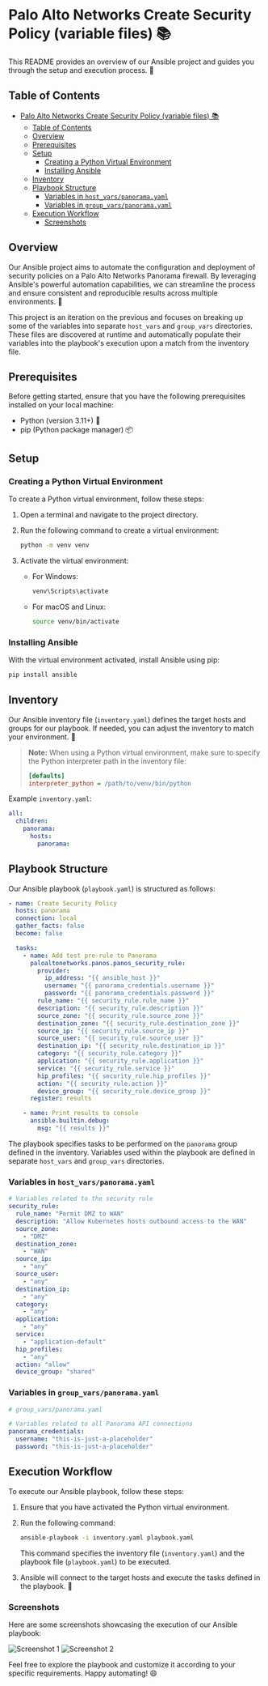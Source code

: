 # Palo Alto Networks Create Security Policy (variable files) 📚

This README provides an overview of our Ansible project and guides you through the setup and execution process. 🚀

## Table of Contents

- [Palo Alto Networks Create Security Policy (variable files) 📚](#palo-alto-networks-create-security-policy-variable-files-)
  - [Table of Contents](#table-of-contents)
  - [Overview](#overview)
  - [Prerequisites](#prerequisites)
  - [Setup](#setup)
    - [Creating a Python Virtual Environment](#creating-a-python-virtual-environment)
    - [Installing Ansible](#installing-ansible)
  - [Inventory](#inventory)
  - [Playbook Structure](#playbook-structure)
    - [Variables in `host_vars/panorama.yaml`](#variables-in-host_varspanoramayaml)
    - [Variables in `group_vars/panorama.yaml`](#variables-in-group_varspanoramayaml)
  - [Execution Workflow](#execution-workflow)
    - [Screenshots](#screenshots)

## Overview

Our Ansible project aims to automate the configuration and deployment of security policies on a Palo Alto Networks Panorama firewall. By leveraging Ansible's powerful automation capabilities, we can streamline the process and ensure consistent and reproducible results across multiple environments. 🎯

This project is an iteration on the previous and focuses on breaking up some of the variables into separate `host_vars` and `group_vars` directories. These files are discovered at runtime and automatically populate their variables into the playbook's execution upon a match from the inventory file.

## Prerequisites

Before getting started, ensure that you have the following prerequisites installed on your local machine:

- Python (version 3.11+) 🐍
- pip (Python package manager) 📦

## Setup

### Creating a Python Virtual Environment

To create a Python virtual environment, follow these steps:

1. Open a terminal and navigate to the project directory.
2. Run the following command to create a virtual environment:

   ```bash
   python -m venv venv
   ```

3. Activate the virtual environment:
   - For Windows:

     ```bash
     venv\Scripts\activate
     ```

   - For macOS and Linux:

     ```bash
     source venv/bin/activate
     ```

### Installing Ansible

With the virtual environment activated, install Ansible using pip:

```bash
pip install ansible
```

## Inventory

Our Ansible inventory file (`inventory.yaml`) defines the target hosts and groups for our playbook. If needed, you can adjust the inventory to match your environment. 📝

> **Note:** When using a Python virtual environment, make sure to specify the Python interpreter path in the inventory file:
>
> ```ini
> [defaults]
> interpreter_python = /path/to/venv/bin/python
> ```

Example `inventory.yaml`:

```yaml
all:
  children:
    panorama:
      hosts:
        panorama:
```

## Playbook Structure

Our Ansible playbook (`playbook.yaml`) is structured as follows:

```yaml
- name: Create Security Policy
  hosts: panorama
  connection: local
  gather_facts: false
  become: false

  tasks:
    - name: Add test pre-rule to Panorama
      paloaltonetworks.panos.panos_security_rule:
        provider:
          ip_address: "{{ ansible_host }}"
          username: "{{ panorama_credentials.username }}"
          password: "{{ panorama_credentials.password }}"
        rule_name: "{{ security_rule.rule_name }}"
        description: "{{ security_rule.description }}"
        source_zone: "{{ security_rule.source_zone }}"
        destination_zone: "{{ security_rule.destination_zone }}"
        source_ip: "{{ security_rule.source_ip }}"
        source_user: "{{ security_rule.source_user }}"
        destination_ip: "{{ security_rule.destination_ip }}"
        category: "{{ security_rule.category }}"
        application: "{{ security_rule.application }}"
        service: "{{ security_rule.service }}"
        hip_profiles: "{{ security_rule.hip_profiles }}"
        action: "{{ security_rule.action }}"
        device_group: "{{ security_rule.device_group }}"
      register: results

    - name: Print results to console
      ansible.builtin.debug:
        msg: "{{ results }}"
```

The playbook specifies tasks to be performed on the `panorama` group defined in the inventory. Variables used within the playbook are defined in separate `host_vars` and `group_vars` directories.

### Variables in `host_vars/panorama.yaml`

```yaml
# Variables related to the security rule
security_rule:
  rule_name: "Permit DMZ to WAN"
  description: "Allow Kubernetes hosts outbound access to the WAN"
  source_zone:
    - "DMZ"
  destination_zone:
    - "WAN"
  source_ip:
    - "any"
  source_user:
    - "any"
  destination_ip:
    - "any"
  category:
    - "any"
  application:
    - "any"
  service:
    - "application-default"
  hip_profiles:
    - "any"
  action: "allow"
  device_group: "shared"
```

### Variables in `group_vars/panorama.yaml`

```yaml
# group_vars/panorama.yaml

# Variables related to all Panorama API connections
panorama_credentials:
  username: "this-is-just-a-placeholder"
  password: "this-is-just-a-placeholder"
```

## Execution Workflow

To execute our Ansible playbook, follow these steps:

1. Ensure that you have activated the Python virtual environment.
2. Run the following command:

   ```bash
   ansible-playbook -i inventory.yaml playbook.yaml
   ```

   This command specifies the inventory file (`inventory.yaml`) and the playbook file (`playbook.yaml`) to be executed.

3. Ansible will connect to the target hosts and execute the tasks defined in the playbook. 🚀

### Screenshots

Here are some screenshots showcasing the execution of our Ansible playbook:

![Screenshot 1](screenshots/screenshot1.png)
![Screenshot 2](screenshots/screenshot2.png)

Feel free to explore the playbook and customize it according to your specific requirements. Happy automating! 😄
